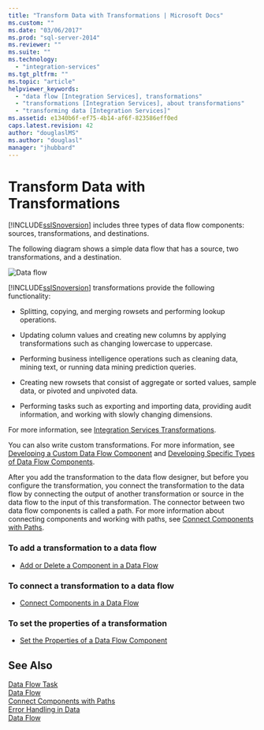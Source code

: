 ```yaml
---
title: "Transform Data with Transformations | Microsoft Docs"
ms.custom: ""
ms.date: "03/06/2017"
ms.prod: "sql-server-2014"
ms.reviewer: ""
ms.suite: ""
ms.technology: 
  - "integration-services"
ms.tgt_pltfrm: ""
ms.topic: "article"
helpviewer_keywords: 
  - "data flow [Integration Services], transformations"
  - "transformations [Integration Services], about transformations"
  - "transforming data [Integration Services]"
ms.assetid: e1340b6f-ef75-4b14-af6f-823586eff0ed
caps.latest.revision: 42
author: "douglaslMS"
ms.author: "douglasl"
manager: "jhubbard"
---
```

# Transform Data with Transformations
  [!INCLUDE[ssISnoversion](../../../includes/ssisnoversion-md.md)] includes three types of data flow components: sources, transformations, and destinations.  
  
 The following diagram shows a simple data flow that has a source, two transformations, and a destination.  
  
 ![Data flow](../media/mw-dts-08.gif "Data flow")  
  
 [!INCLUDE[ssISnoversion](../../../includes/ssisnoversion-md.md)] transformations provide the following functionality:  
  
-   Splitting, copying, and merging rowsets and performing lookup operations.  
  
-   Updating column values and creating new columns by applying transformations such as changing lowercase to uppercase.  
  
-   Performing business intelligence operations such as cleaning data, mining text, or running data mining prediction queries.  
  
-   Creating new rowsets that consist of aggregate or sorted values, sample data, or pivoted and unpivoted data.  
  
-   Performing tasks such as exporting and importing data, providing audit information, and working with slowly changing dimensions.  
  
 For more information, see [Integration Services Transformations](/integration-services-transformations.md).  
  
 You can also write custom transformations. For more information, see [Developing a Custom Data Flow Component](extending-packages-custom-objects/data-flow/developing-a-custom-data-flow-component.md) and [Developing Specific Types of Data Flow Components](extending-packages-custom-objects-data-flow-types/developing-specific-types-of-data-flow-components.md).  
  
 After you add the transformation to the data flow designer, but before you configure the transformation, you connect the transformation to the data flow by connecting the output of another transformation or source in the data flow to the input of this transformation. The connector between two data flow components is called a path. For more information about connecting components and working with paths, see [Connect Components with Paths](../../connect-components-with-paths.md).  
  
### To add a transformation to a data flow  
  
-   [Add or Delete a Component in a Data Flow](data-flow.md)  
  
### To connect a transformation to a data flow  
  
-   [Connect Components in a Data Flow](connect-components-in-a-data-flow.md)  
  
### To set the properties of a transformation  
  
-   [Set the Properties of a Data Flow Component](set-the-properties-of-a-data-flow-component.md)  
  
## See Also  
 [Data Flow Task](control-flow/data-flow-task.md)   
 [Data Flow](../../data-flow.md)   
 [Connect Components with Paths](../../connect-components-with-paths.md)   
 [Error Handling in Data](error-handling-in-data.md)   
 [Data Flow](../../data-flow.md)  
  
  